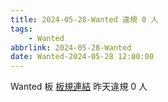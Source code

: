 ```yaml
---
title: 2024-05-28-Wanted 違規 0 人
tags:
    - Wanted
abbrlink: 2024-05-28-Wanted
date: Wanted-2024-05-28 12:00:00
---
```

Wanted 板 [板規連結](https://www.ptt.cc/bbs/Wanted/M.1608829773.A.D3B.html)
昨天違規 0 人
